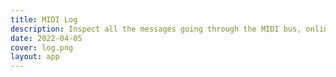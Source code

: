 ```yaml
---
title: MIDI Log
description: Inspect all the messages going through the MIDI bus, online in the browser
date: 2022-04-05
cover: log.png
layout: app
---
```




<client-only>
  <midi-log />
</client-only>
